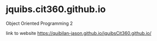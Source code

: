 # jquibs.cit360.github.io
Object Oriented Programming 2

link to website https://quibilan-jason.github.io/jquibsCit360.github.io/
